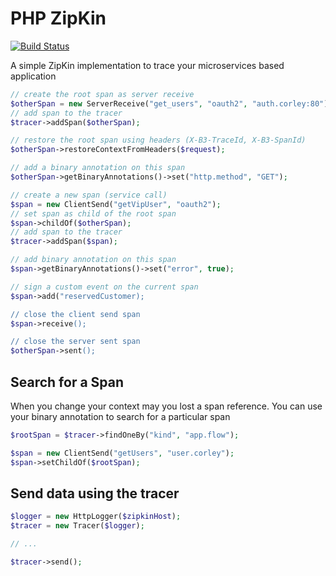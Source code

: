 # PHP ZipKin

[![Build Status](https://travis-ci.org/wdalmut/php-zipkin.svg?branch=master)](https://travis-ci.org/wdalmut/php-zipkin)

A simple ZipKin implementation to trace your microservices based application


```php
// create the root span as server receive
$otherSpan = new ServerReceive("get_users", "oauth2", "auth.corley:80");
// add span to the tracer
$tracer->addSpan($otherSpan);

// restore the root span using headers (X-B3-TraceId, X-B3-SpanId)
$otherSpan->restoreContextFromHeaders($request);

// add a binary annotation on this span
$otherSpan->getBinaryAnnotations()->set("http.method", "GET");

// create a new span (service call)
$span = new ClientSend("getVipUser", "oauth2");
// set span as child of the root span
$span->childOf($otherSpan);
// add span to the tracer
$tracer->addSpan($span);

// add binary annotation on this span
$span->getBinaryAnnotations()->set("error", true);

// sign a custom event on the current span
$span->add("reservedCustomer);

// close the client send span
$span->receive();

// close the server sent span
$otherSpan->sent();
```

## Search for a Span

When you change your context may you lost a span reference. You can use your
binary annotation to search for a particular span

```php
$rootSpan = $tracer->findOneBy("kind", "app.flow");

$span = new ClientSend("getUsers", "user.corley");
$span->setChildOf($rootSpan);
```

## Send data using the tracer

```php
$logger = new HttpLogger($zipkinHost);
$tracer = new Tracer($logger);

// ...

$tracer->send();
```

